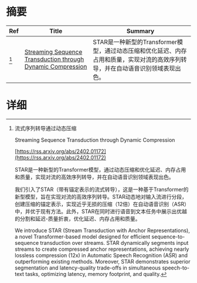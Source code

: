 # 摘要

| Ref | Title | Summary |
| --- | --- | --- |
| [^1] | [Streaming Sequence Transduction through Dynamic Compression](https://rss.arxiv.org/abs/2402.01172) | STAR是一种新型的Transformer模型，通过动态压缩和优化延迟、内存占用和质量，实现对流的高效序列转导，并在自动语音识别领域表现出色。 |

# 详细

[^1]: 流式序列转导通过动态压缩

    Streaming Sequence Transduction through Dynamic Compression

    [https://rss.arxiv.org/abs/2402.01172](https://rss.arxiv.org/abs/2402.01172)

    STAR是一种新型的Transformer模型，通过动态压缩和优化延迟、内存占用和质量，实现对流的高效序列转导，并在自动语音识别领域表现出色。

    

    我们引入了STAR（带有锚定表示的流式转导），这是一种基于Transformer的新型模型，旨在实现对流的高效序列转导。STAR动态地对输入流进行分段，创建压缩的锚定表示，实现近乎无损的压缩（12倍）在自动语音识别（ASR）中，并优于现有方法。此外，STAR在同时进行语音到文本任务中展示出优越的分割和延迟-质量折衷，优化延迟、内存占用和质量。

    We introduce STAR (Stream Transduction with Anchor Representations), a novel Transformer-based model designed for efficient sequence-to-sequence transduction over streams. STAR dynamically segments input streams to create compressed anchor representations, achieving nearly lossless compression (12x) in Automatic Speech Recognition (ASR) and outperforming existing methods. Moreover, STAR demonstrates superior segmentation and latency-quality trade-offs in simultaneous speech-to-text tasks, optimizing latency, memory footprint, and quality.
    

